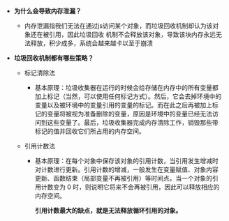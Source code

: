 - **为什么会导致内存泄漏？**
  - 内存泄漏指我们无法在通过js访问某个对象，而垃圾回收机制却认为该对象还在被引用，因此垃圾回收
    机制不会释放该对象，导致该块内存永远无法释放，积少成多，系统会越来越卡以至于崩溃

- **垃圾回收机制都有哪些策略？**

  - 标记清除法
    - 基本原理：垃圾收集器在运行的时候会给存储在内存中的所有变量都加上标记（当然，可以使用任何标记方式）。然后，它会去掉环境中的变量以及被环境中的变量引用的变量的标记。而在此之后再被加上标记的变量将被视为准备删除的变量，原因是环境中的变量已经无法访问到这些变量了。最后，垃圾收集器完成内存清除工作，销毁那些带标记的值并回收它们所占用的内存空间。

  - 引用计数法
    - 基本原理：在每个对象中保存该对象的引用计数，当引用发生增减时对计数进行更新。引用计数的增减，一般发生在变量赋值、对象内容更新、函数结束（局部变量不再被引用）等时间点。当一个对象的引用计数变为 0 时，则说明它将来不会再被引用，因此可以释放相应的内存空间。

      **引用计数最大的缺点，就是无法释放循环引用的对象。**
